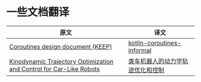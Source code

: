 # 一些文档翻译

| 原文 | 译文 |
| --- | --- |
| [Coroutines design document (KEEP)](https://github.com/Kotlin/kotlin-coroutines/blob/master/kotlin-coroutines-informal.md) | [kotlin-coroutines-informal](kotlin-coroutines-informal.md) |
| [Kinodynamic Trajectory Optimization and Control for Car-Like Robots](http://www.rst.e-technik.tu-dortmund.de/lehrstuhl/mitarbeiter/roesmann/2017_Roesmann_IROS.PDF) | [类车机器人的动力学轨迹优化和控制](类车机器人的动力学轨迹优化和控制.docx) |

